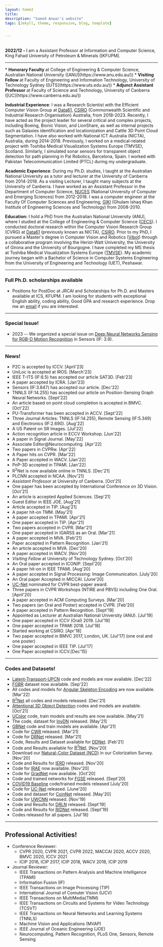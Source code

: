 ```yaml
---
layout: home2
title: 
description: "Saeed Anwar's website"
tags: [Jekyll, theme, responsive, blog, template]


---
```

<p>
<br><strong>2022/12 - </strong>I am a Assistant Professor at Information and Computer Science, King Fahad University of Petroleum & Minerals ([KFUPM].</br>
<hr />
</p>
<!--
* <strong>Assistant Professor </strong> at Information and Computer Science, King Fahad University of Petroleum & Minerals ([KFUPM](http://www.kfupm.edu.sa/)) 
-->
* <strong>Honorary Faculty </strong> at College of Engineering & Computer Science, Australian National University ([ANU](https://www.anu.edu.au/))
* <strong>Visiting Fellow</strong> at Faculty of Engineering and Information Technology, University of Technology Sydney ([UTS](https://www.uts.edu.au/))
* <strong>Adjunct Assistant Professor</strong> at Faculty of Science and Technology, University of Canberra ([UC](https://www.canberra.edu.au/))


<strong>Industrial Experience</strong>: I was a Research Scientist with the Efficient Computer Vision Group at [Data61](http://www.data61.csiro.au/), [CSIRO](http://www.csiro.au/) (Commonwealth Scientific and Industrial Research Organisation) Australia, from 2018-2023. Recently, I have acted as the project leader for several critical and complex projects, including Boeing, Bionic Vision, and LionShare, as well as internal projects such as Galaxies identification and locationization and Cattle 3D Point Cloud Segmentation. I have also worked with National ICT Australia (NICTA), Australia, during 2014-2018. Previously, I worked on a medical-related project with Toshiba Medical Visualization Systems Europe (TMVSE), Scotland. Similarly, I simulated sonar sensors for transparent object detection for path planning in Pal Robotics, Barcelona, Spain. I worked with Pakistan Telecommunication Limited (PTCL) during my undergraduate.

<strong>Academic Experience</strong>: During my Ph.D. studies, I taught at the Australian National University as a tutor and lecturer at the University of Canberra from 2014-2018. As a visiting Lecturer, I taught many subjects at the University of Canberra. I have worked as an Assistant Professor in the Department of Computer Science, [NUCES](https://www.nu.edu.pk/) (National University of Computer and Emerging Sciences) from 2012-2018. I was a computer engineer at the Faculty Of Computer Sciences and Engineering, [GIKI](https://giki.edu.pk/) (Ghulam Ishaq Khan Institute of Engineering Sciences and Technology) from 2008-2010.

<strong>Education:</strong> I hold a PhD from the Australian National University (ANU), where I studied at the College of Engineering & Computer Science  ([CECS](https://cecs.anu.edu.au/)). I conducted doctoral research within the Computer Vision Research Group (CVRG) at [Data61](http://www.data61.csiro.au/) (previously known as NICTA), [CSIRO](http://www.csiro.au/). Prior to my PhD, I pursued a Master's degree in Computer Vision and Robotics ([Vibot](http://www.vibot.org/)) through a collaborative program involving the Heriot-Watt University, the University of Girona and the University of Bourgogne. I have completed my MS thesis at Toshiba Medical Visualization Systems Europe ([TMVSE](https://www.linkedin.com/company/toshiba-medical-visualization-systems-europe-ltd)). My academic journey began with a Bachelor of Science in Computer Systems Engineering from the University of Engineering and Technology (UET), Peshawar.

---
### Full Ph.D. scholarships available
* Positions for PostDoc at JRCAI and Scholarships for Ph.D. and Masters available at ICS, KFUPM. I am looking for students with exceptional English ability, coding ability, Good GPA and research experience. Drop me an [email](mailto:saeed.anwar@kfupm.edu.sa) if you are interested.  

---
### Special Issue!
* 2023 -- We organized a special issue on [Deep Neural Networks Sensing for RGB-D Motion Recognition](https://www.mdpi.com/journal/sensors/special_issues/TRGE634NXW) in Sensors (IF: 3.9).

---
### News!
* P2C is accepted by ICCV. [April'23]
* UniLoc is accepted at IROS. [March'23]
* IEEE T-ITS (IF:8.5) has accepted our article SAT3D. [Feb'23]
* A paper accepted by ICRA. [Jan'23]
* Sensors (IF:3.847) has accepted our article. [Dec'22]
* TNNLS (IF:14.255) has accepted our article on Position-Sensing Graph Neural Networks. [Sept'22]
* An article based on point cloud completion is accepted in BMVC. [Oct'22]
* PU-Transformer has been accepted in ACCV. [Sept'22]
* Three Journal Articles: TNNLS (IF:14.255), Remote Sensing (IF:5.349) and Electronics (IF:2.690). [Aug'22]
* A US Patent on SR Images. [Jul'22]
* Action recognition article in ECCV Workshop. [Jun'22]
* A paper in Signal Journal. [May'22]
* Associate Editor@Neurocomputing. [Apr'22]
* Two papers in CVPRw. [Apr'22]
* A Paper hits on CVPR. [Mar'22]
* A Paper accepted in WACV. [Jan'22]
* PnP-3D accepted in TPAMI. [Jan'22]
* R<sup>2</sup>Net is now available online in TNNLS. [Dec'21]
* PLCNN accepted in NCAA. [Nov'21]
* *Assistant Professor* at University of Canberra. [Oct'21]
* One paper has been accepted by International Conference on 3D Vision. [Oct'21]
* An article is accepted Applied Sciences. [Sep'21]
* Guest Editor in IEEE JOE. [Aug'21]
* Article accepted in TIP. [Aug'21]
* A paper hit-on TMM. [May'21]
* A paper accepted in TPAMI. [Apr'21]
* One paper accepted in TIP. [Apr'21]
* Two papers accepted in CVPR. [Mar'21]
* One paper accepted in IGARSS as an Oral. [Mar'21]
* A paper accepted in MVA. [Feb'21]
* Paper accepted in Pattern Recognition. [Jan'21]
* An article accepted in MVA. [Dec'20]
* A paper accepted in WACV. [Nov'20]
* *Visiting Fellow* at University of Technology Sydney. [Oct'20]
* An Oral paper accepted in ICONIP. [Sept'20]
* A paper hit-on in IEEE TPAMI. [Aug'20]
* A paper accepted in Signal Processing: Image Communication. [July'20]
* An Oral paper Accepted in MICCAI. [June'20] 
* [UC-Net](http://openaccess.thecvf.com/content_CVPR_2020/papers/Zhang_UC-Net_Uncertainty_Inspired_RGB-D_Saliency_Detection_via_Conditional_Variational_Autoencoders_CVPR_2020_paper.pdf) nominated for CVPR best-paper award.
* Three papers in CVPR Workshops (NTIRE and PBVS) including One Oral. [April'20]
* A paper accepted in ACM Computing Surveys. [Mar'20]
* Two papers (an Oral and Poster) accepted in CVPR. [Feb'20]
* A paper accepted in Pattern Recognition. [Sept'19]
* Appointed as Lecturer at Australian National University (ANU). [Jul'19]
* One paper accepted in ICCV (Oral) 2019. [Jul'19]
* One paper accepted in TPAMI 2018. [Jul'18]
* Started working at CSIRO. [Apr'18]
* Two paper accepted in BMVC 2017, London, UK. [Jul'17] (one oral and one poster)
* One paper accepted in IEEE TIP. [Jul'17]
* One Paper accepted in ICCV.[Dec'15]

---
### Codes and Datasets!
* [Latent-Transport-UPCN](https://github.com/CuiRuikai/Latent-Transport-UPCN) code and models are now available. [Dec'22]
* [FGBR](https://github.com/hafeez-anwar/FGBR) dataset now available. [Sep'22]
* All codes and models for [Angular Skeleton Encoding](https://github.com/ZhenyueQin/Angular-Skeleton-Encoding) are now available. [Mar'22]
* [R<sup>2</sup>Net](https://github.com/saeed-anwar/R2Net) all codes and models released. [Dec'21]
* [Attentional 3D Object Detection](https://github.com/ShiQiu0419/attentions_in_3D_detection) codes and models are available. [Oct'21]
* [UColor](https://github.com/Li-Chongyi/Ucolor) code, train models and results are now available. [May'21]
* The code, dataset for [InvDN](https://github.com/Yang-Liu1082/InvDN) released. [May'21]
* [GBNet](https://github.com/ShiQiu0419/GBNet) code and train models are available. [Apr'21]
* Code for [CWR](https://github.com/JunlinHan/CWR) released. [Mar'21]
* Code for [DRNet](https://github.com/ShiQiu0419/DRNet) released. [Mar'21]
* Code, Results and Dataset available for [DDNet](https://github.com/tanveer-hussain/EfficientSOD). [Feb'21]
* Code and Results available for [R<sup>2</sup>Net](https://github.com/saeed-anwar/R2Net). [Nov'20]
* Download our [Natural-Color Dataset (NCD)](https://github.com/saeed-anwar/ColorSurvey) in our Colorization Survey. [Nov'20]
* Code and Results for [IERD](https://github.com/saeed-anwar/IERD) released. [Nov'20]
* Code for [IRAE](https://github.com/Lillian1082/IRAE_pytorch) now available. [Nov'20]
* Code for [GradNet](https://github.com/Lillian1082/GradNet-Image-Denoising) now available. [Oct'20]
* Code and trained networks for [FGSE](https://github.com/saeed-anwar/FGSE) released. [Sept'20]
* [COVID19 Baseline](https://github.com/saeed-anwar/COVID19-Baselines) code/trained models released [July'20]
* Code for [UC-Net](https://github.com/JingZhang617/UCNet) released. [June'20]
* Code and dataset for [CoinNet](https://github.com/saeed-anwar/CoinNet) released. [May'20]
* Code for [UWCNN](https://github.com/saeed-anwar/UWCNN) released. [Nov'19] 
* Code and Results for [DRLN](https://github.com/saeed-anwar/DRLN) released. [Sept'19]
* Code and Results for [RIDNet](https://github.com/saeed-anwar/RIDNet) released. [Sept'19]
* Codes released for all papers. [Jul'18]

---
## Professional Activities!
* Conference Reviewer: 
  * CVPR 2020, CVPR 2021, CVPR 2022, MACCAI 2020, ACCV 2020, BMVC 2020, ICCV 2021
  * ICIP 2016, ICIP 2017, ICIP 2018, WACV 2018, ICIP 2019 
* Journal Reviewer: 
  * IEEE Transactions on Pattern Analysis and Machine Intelligence (TPAMI)
  * Information Fusion (IF)
  * IEEE Transactions on Image Processing (TIP)
  * International Journal of Comuter Vision (IJCV)
  * IEEE Transactions on MultiMedia(TMM)
  * IEEE Transactions on Circuits and Systems for Video Technology (TCSVT)
  * IEEE Transactions on Neural Networks and Learning Systems (TNNLS)
  * Machine Vision and Applications (MVAP)
  * IEEE Journal of Oceanic Engineering (JOE)
  * Neurocomputing, Pattern Recognition, PLoS One, Sensors, Remote Sensing

